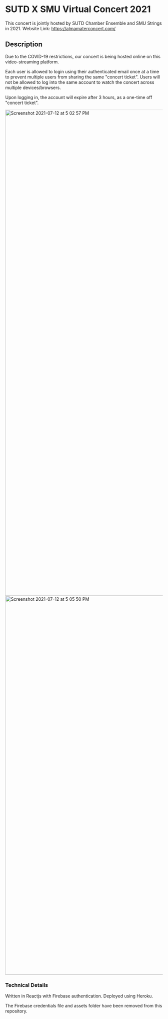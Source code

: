 # SUTD X SMU Virtual Concert 2021

This concert is jointly hosted by SUTD Chamber Ensemble and SMU Strings in 2021.
Website Link: https://almamaterconcert.com/

## Description

Due to the COVID-19 restrictions, our concert is being hosted online on this video-streaming platform. 

Each user is allowed to login using their authenticated email once at a time to prevent multiple users from sharing the same "concert ticket". Users will not be allowed to log into the same account to watch the concert across multiple devices/browsers.

Upon logging in, the account will expire after 3 hours, as a one-time off "concert ticket".

<img width="1547" alt="Screenshot 2021-07-12 at 5 02 57 PM" src="https://user-images.githubusercontent.com/62118373/125260713-3495c580-e333-11eb-9311-3f3316e6a6e6.png">
<img width="1206" alt="Screenshot 2021-07-12 at 5 05 50 PM" src="https://user-images.githubusercontent.com/62118373/125260965-6b6bdb80-e333-11eb-9415-522a153c2ac2.png">


### Technical Details

Written in Reactjs with Firebase authentication. Deployed using Heroku.

The Firebase credentials file and assets folder have been removed from this repository. 
